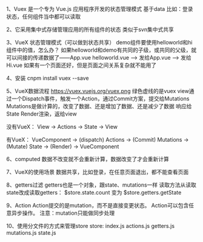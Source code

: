 1、Vuex 是一个专为 Vue.js 应用程序开发的状态管理模式
基于data
比如：登录状态，任何组件当中都可以读取

2、它采用集中式存储管理应用的所有组件的状态
类似于svn集中式共享

3、VueX
  状态管理模式（可以做到状态共享）
  demo组件要使用helloworld和hi组件中的值，怎么办？
  如果helloworld和demo有共同的子级，或共同的父级，就可以间接的传递数据了——App.vue
  helloworld.vue --> 发给App.vue --> 发给Hi.vue
  如果有一个页面还好，但是页面之间关系复杂就不能用了

4、安装
cnpm install vuex --save

5、VueX数据流程
https://vuex.vuejs.org/vuex.png
绿色虚线的是vuex
view通过一个Dispatch事件，触发一个Action，通过Commit方案，提交给Mutations
Mutations是做计算的，改变了数据、还是增加了数据、还是减少了数据
响应给State
Render渲染，返给view

没有VueX：
View -> Actions -> State -> View

有VueX：
VueComponent -> (dispatch) Actions -> (Commit) Mutations -> (Mutate) State -> (Render) -> VueComponent

6、computed
数据不改变就不会重新计算，数据改变了才会重新计算

7、VueX的使用场景
数据共享，比如登录，在任意页面退出，都不能查看页面

8、getters过滤
getters也是一个对象，跟state、mutations一样
读取方法从读取state改成读取getters：
$store.state.count
变为
$store.getters.getState

9、Action
Action提交的是mutation，而不是直接变更状态。
Action可以包含任意异步操作。
注意：mutation只能做同步处理

10、使用分文件的方式来管理store
store:
  index.js
  actions.js
  getters.js
  mutations.js
  state.js
